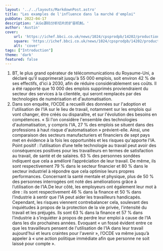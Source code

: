```yaml
---
layout: '../../layouts/MarkdownPost.astro'
title: "Les examples de l'influence dans la marché d'emploi"
pubDate: 2022-04-17
description: '从Go源码分析切片的扩容机制。'
author: 'Austin'
cover:
    url: 'https://ichef.bbci.co.uk/news/1024/cpsprodpb/14202/production/_108243428_gettyimages-871148930.jpg'
    square: 'https://ichef.bbci.co.uk/news/1024/cpsprodpb/14202/production/_108243428_gettyimages-871148930.jpg'
    alt: 'cover'
tags: ["Introduction"]
theme: 'dark'
featured: false
---
```

1. BT, le plus grand opérateur de télécommunications du Royaume-Uni, a déclaré qu'il supprimerait jusqu'à 55 000 emplois, soit environ 42 % de ses effectifs, d'ici à 2030, afin de réduire considérablement ses coûts. Il a été rapporté que 10 000 des emplois supprimés proviendraient du secteur des services à la clientèle, qui seront remplacés par des technologies de numérisation et d'automatisation.
2. Dans son enquête, l’OCDE a recueilli des données sur l'adoption et l'utilisation de l'IA sur le lieu de travail, notamment sur les emplois qui vont changer, être créés ou disparaître, et sur l'évolution des besoins en compétences. « Si l'on considère l'ensemble des technologies d'automatisation, y compris l'IA, 27 % des emplois se situent dans des professions à haut risque d'automatisation » prévient-elle. Ainsi, une comparaison des secteurs manufacturiers et financiers de sept pays met en évidence à la fois les opportunités et les risques qu'apporte l'IA. Point positif : l’utilisation d’une telle technologie au travail peut avoir des conséquences positives pour les travailleurs en termes de satisfaction au travail, de santé et de salaires. 63 % des personnes sondées indiquent que cela a amélioré l’appréciation de leur travail. De même, ils sont respectivement 79 % dans le secteur financier et 80 % dans le secteur industriel à répondre que cela optimise leurs propres performances. Concernant la santé mentale et physique, plus de 50 % des personnes interrogées ont noté des améliorations grâce à l’utilisation de l’IA.De leur côté, les employeurs ont également leur mot à dire : ils sont respectivement 46 % dans la finance et 50 % dans l’industrie à sentir que l’IA peut aider les travailleurs handicapés. Cependant, les risques viennent contrebalancer cela, soulevant des inquiétudes à propos de la protection de la vie privée, l'intensité du travail et les préjugés. Ils sont 63 % dans la finance et 57 % dans l’industrie à s’inquiéter à propos de perdre leur emploi à cause de l’IA dans les dix prochaines années. Evoquant « un fossé évident entre ce que les travailleurs pensent de l'utilisation de l'IA dans leur travail aujourd'hui et leurs craintes pour l'avenir », l’OCDE va même jusqu’à appeler à « une action politique immédiate afin que personne ne soit laissé pour compte ».